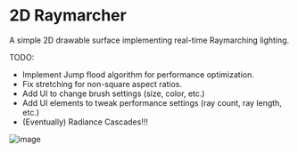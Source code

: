 # 2D Raymarcher

A simple 2D drawable surface implementing real-time Raymarching lighting.

TODO:
- Implement Jump flood algorithm for performance optimization.
- Fix stretching for non-square aspect ratios.
- Add UI to change brush settings (size, color, etc.)
- Add UI elements to tweak performance settings (ray count, ray length, etc.)
- (Eventually) Radiance Cascades!!!

![image](https://github.com/user-attachments/assets/10488f82-daf9-4a15-8c53-779e3e3648e2)



